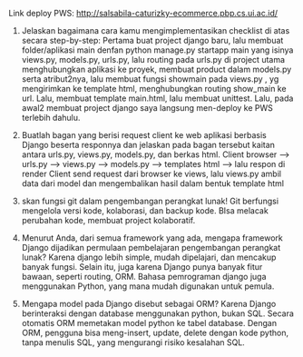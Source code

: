 Link deploy PWS: http://salsabila-caturizky-ecommerce.pbp.cs.ui.ac.id/

1. Jelaskan bagaimana cara kamu mengimplementasikan checklist di atas secara step-by-step:
   Pertama buat project django baru, lalu membuat folder/aplikasi main denfan python manage.py startapp main yang isinya views.py, models.py, urls.py,
lalu routing pada urls.py di project utama menghubungkan aplikasi ke proyek, membuat product dalam models.py serta atribut2nya, lalu membuat fungsi showmain pada views.py
, yg mengirimkan ke template html, menghubungkan routing show_main ke url. Lalu, membuat template main.html, lalu membuat unittest. Lalu, pada awal2
membuat project django saya langsung men-deploy ke PWS terlebih dahulu.

2. Buatlah bagan yang berisi request client ke web aplikasi berbasis Django beserta responnya dan jelaskan pada bagan tersebut kaitan antara urls.py, views.py, models.py, dan berkas html.
   Client browser --> urls.py --> views.py --> models.py --> templates html --> lalu respon di render
   Client send request  dari browser ke views, lalu views.py ambil data dari model dan mengembalikan hasil dalam bentuk template html

3. skan fungsi git dalam pengembangan perangkat lunak!
   Git berfungsi mengelola versi kode, kolaborasi, dan backup kode. BIsa melacak perubahan kode, membuat project kolaboratif.

4. Menurut Anda, dari semua framework yang ada, mengapa framework Django dijadikan permulaan pembelajaran pengembangan perangkat lunak?
  Karena django lebih simple, mudah dipelajari, dan mencakup banyak fungsi. Selain itu, juga karena Django punya banyak fitur bawaan,
seperti routing, ORM. Bahasa pemrograman django juga menggunakan Python, yang mana mudah digunakan untuk pemula.  

5. Mengapa model pada Django disebut sebagai ORM?
   Karena Django berinteraksi dengan database menggunakan python, bukan SQL. Secara otomatis ORM memetakan model python ke tabel database.
  Dengan ORM, pengguna bisa meng-insert, update, delete dengan kode python, tanpa menulis SQL, yang mengurangi risiko kesalahan SQL.

